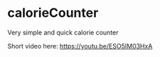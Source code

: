 # calorieCounter
Very simple and quick calorie counter

Short video here: https://youtu.be/ESO5IM03HxA
